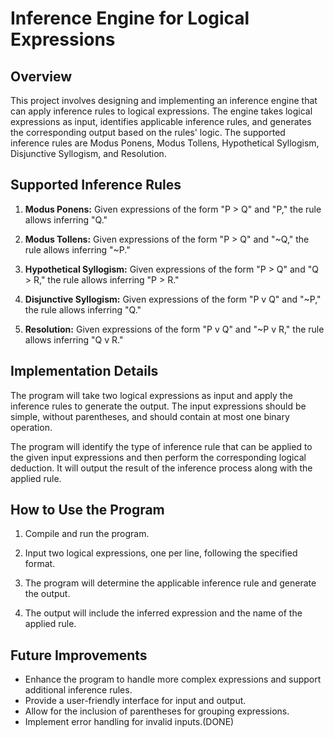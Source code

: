 # Inference Engine for Logical Expressions

## Overview

This project involves designing and implementing an inference engine that can apply inference rules to logical expressions. The engine takes logical expressions as input, identifies applicable inference rules, and generates the corresponding output based on the rules' logic. The supported inference rules are Modus Ponens, Modus Tollens, Hypothetical Syllogism, Disjunctive Syllogism, and Resolution.

## Supported Inference Rules

1. **Modus Ponens:** Given expressions of the form "P > Q" and "P," the rule allows inferring "Q."

2. **Modus Tollens:** Given expressions of the form "P > Q" and "~Q," the rule allows inferring "~P."

3. **Hypothetical Syllogism:** Given expressions of the form "P > Q" and "Q > R," the rule allows inferring "P > R."

4. **Disjunctive Syllogism:** Given expressions of the form "P v Q" and "~P," the rule allows inferring "Q."

5. **Resolution:** Given expressions of the form "P v Q" and "~P v R," the rule allows inferring "Q v R."

## Implementation Details

The program will take two logical expressions as input and apply the inference rules to generate the output. The input expressions should be simple, without parentheses, and should contain at most one binary operation. 

The program will identify the type of inference rule that can be applied to the given input expressions and then perform the corresponding logical deduction. It will output the result of the inference process along with the applied rule.

## How to Use the Program

1. Compile and run the program.

2. Input two logical expressions, one per line, following the specified format.

3. The program will determine the applicable inference rule and generate the output.

4. The output will include the inferred expression and the name of the applied rule.

## Future Improvements

- Enhance the program to handle more complex expressions and support additional inference rules.
- Provide a user-friendly interface for input and output.
- Allow for the inclusion of parentheses for grouping expressions.
- Implement error handling for invalid inputs.(DONE)
